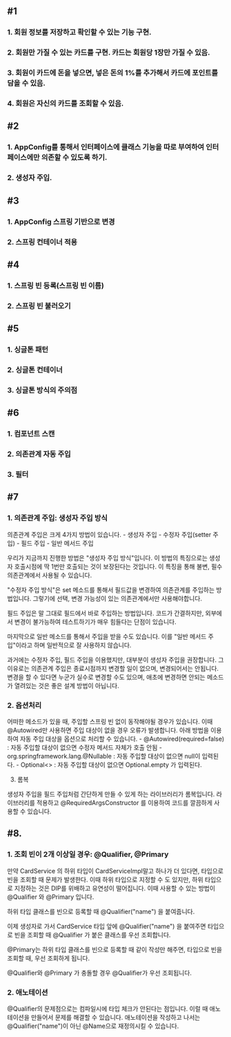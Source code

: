 ## #1
### 1. 회원 정보를 저장하고 확인할 수 있는 기능 구현.
### 2. 회원만 가질 수 있는 카드를 구현. 카드는 회원당 1장만 가질 수 있음.
### 3. 회원이 카드에 돈을 넣으면, 넣은 돈의 1%를 추가해서 카드에 포인트를 담을 수 있음.
### 4. 회원은 자신의 카드를 조회할 수 있음.


## #2
### 1. AppConfig를 통해서 인터페이스에 클래스 기능을 따로 부여하여 인터페이스에만 의존할 수 있도록 하기.
### 2. 생성자 주입.


## #3
### 1. AppConfig 스프링 기반으로 변경
### 2. 스프링 컨테이너 적용


## #4
### 1. 스프링 빈 등록(스프링 빈 이름)
### 2. 스프링 빈 불러오기

## #5
### 1. 싱글톤 패턴
### 2. 싱글톤 컨테이너
### 3. 싱글톤 방식의 주의점

## #6
### 1. 컴포넌트 스캔
### 2. 의존관계 자동 주입
### 3. 필터

## #7
### 1. 의존관계 주입: 생성자 주입 방식

의존관계 주입은 크게 4가지 방법이 있습니다.
    - 생성자 주입
    - 수정자 주입(setter 주입)
    - 필드 주입
    - 일반 메서드 주입

우리가 지금까지 진행한 방법은 "생성자 주입 방식"입니다.
이 방법의 특징으로는 생성자 호출시점에 딱 1번만 호출되는 것이 보장된다는 것입니다.
이 특징을 통해 불변, 필수 의존관계에서 사용될 수 있습니다.

"수정자 주입 방식"은 set 메소드를 통해서 필드값을 변경하여 의존관계를 주입하는 방법입니다.
그렇기에 선택, 변경 가능성이 있는 의존관계에서만 사용해야합니다.

필드 주입은 말 그대로 필드에서 바로 주입하는 방법입니다.
코드가 간결하지만, 외부에서 변경이 불가능하여 테스트하기가 매우 힘들다는 단점이 있습니다.

마지막으로 일반 메소드를 통해서 주입을 받을 수도 있습니다.
이를 "일반 메서드 주입"이라고 하며 일반적으로 잘 사용하지 않습니다.

과거에는 수정자 주입, 필드 주입을 이용했지만, 대부분이 생성자 주입을 권장합니다.
그 이유로는 의존관계 주입은 종료시점까지 변경할 일이 없으며, 변경되어서는 안됩니다.
변경을 할 수 있다면 누군가 실수로 변경할 수도 있으며, 애초에 변경하면 안되는 메소드가 열려있는 것은 좋은 설계 방법이 아닙니다.

### 2. 옵션처리

어떠한 메소드가 있을 때, 주입할 스프링 빈 없이 동작해야될 경우가 있습니다.
이때 @Autowired만 사용하면 주입 대상이 없을 경우 오류가 발생합니다. 
아래 방법을 이용하여 자동 주입 대상을 옵션으로 처리할 수 있습니다.
    - @Autowired(required=false) : 자동 주입할 대상이 없으면 수정자 메서드 자체가 호출 안됨
    - org.springframework.lang.@Nullable : 자동 주입할 대상이 없으면 null이 입력된다.
    - Optional<> : 자동 주입할 대상이 없으면 Optional.empty 가 입력된다.

3. 롬복

생성자 주입을 필드 주입처럼 간단하게 만들 수 있게 하는 라이브러리가 롬복입니다.
라이브러리를 적용하고 @RequiredArgsConstructor 를 이용하여 코드를 깔끔하게 사용할 수 있습니다.

## #8.
### 1. 조회 빈이 2개 이상일 경우: @Qualifier, @Primary

만약 CardService 의 하위 타입이 CardServiceImpl말고 하나가 더 있다면, 타입으로 빈을 조회할 때 문제가 발생한다.
이때 하위 타입으로 지정할 수 도 있지만, 하위 타입으로 지정하는 것은 DIP를 위배하고 유연성이 떨어집니다.
이때 사용할 수 있는 방법이 @Qualifier 와 @Primary 입니다.

하위 타입 클래스를 빈으로 등록할 때 @Qualifier("name") 을 붙여줍니다.

이제 생성자로 가서 CardService 타입 앞에 @Qualifier("name") 을 붙여주면 타입으로 빈을 조회할 때 @Qualifier 가 붙은 클래스를 우선 조회합니다.

@Primary는 하위 타입 클래스를 빈으로 등록할 때 같이 작성만 해주면, 타입으로 빈을 조회할 때, 우선 조회하게 됩니다.

@Qualifier와 @Primary 가 충돌할 경우 @Qualifier가 우선 조회됩니다.

### 2. 애노테이션
@Qualifier의 문제점으로는 컴파일시에 타입 체크가 안된다는 점입니다.
이럴 때 애노테이션을 만들어서 문제를 해결할 수 있습니다.
애노테이션을 작성하고 나서는 @Qualifier("name")이 아닌 @Name으로 재정의시킬 수 있습니다.